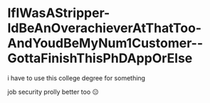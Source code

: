 # IfIWasAStripper-IdBeAnOverachieverAtThatToo-AndYoudBeMyNum1Customer--GottaFinishThisPhDAppOrElse

i have to use this college degree for something

job security prolly better too 😑